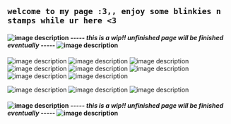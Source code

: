 ## `welcome to my page :3,, enjoy some blinkies n stamps while ur here <3`
#### ![image description](https://pixels.crd.co/assets/images/gallery34/7ff6f67d.gif?v=379361a4) *----- this is a wip!! unfinished page will be finished eventually -----*  ![image description](https://pixels.crd.co/assets/images/gallery34/7ff6f67d.gif?v=379361a4)
![image description](https://i.imgur.com/Kh0xLsP.gif) ![image description](https://i.imgur.com/NZ0fno5.png) ![image description](https://i.imgur.com/7K2LHkG.png) ![image description](https://files.catbox.moe/kfc2rk.png) ![image description](https://y2k.neocities.org/stamps2/lisa_frank_stars_stamp_by_vtge-dcgi8ad.png) ![image description](https://i.imgur.com/cs67Stx.png) ![image description](https://64.media.tumblr.com/733abe941d3bfae7ca5b3ef03c7098c7/78b4a15a5bb1c11f-46/s100x200/8c500ea89dab8825ed6ab65ddc778a75ccfcdff3.pnj) ![image description](https://github.com/v1xxian/v1xxian/assets/145954018/77164c07-d73c-4f70-b837-b4301bb3a727)


![image description](https://64.media.tumblr.com/958d9c81c19bc5736d080a57e57ac144/68e393feeeee9c91-ba/s250x400/9cacccd5715d6d0ec98ac1ef1c373ef079b01112.gifv) ![image description](https://64.media.tumblr.com/1a6064e611d5227e193630538f19055e/f4e8792035635822-12/s250x400/b0825071e14c915ac98d632f50176998f5cd1410.gifv) ![image description](https://64.media.tumblr.com/e2549ed51b27dbe94c3e22e53fcb9c48/64ec32ea8203b327-c3/s250x400/32f533eafbfe5bdd3d970f186a3ab3355459c658.gifv)
#### ![image description](https://pixels.crd.co/assets/images/gallery34/7ff6f67d.gif?v=379361a4) *----- this is a wip!! unfinished page will be finished eventually -----*  ![image description](https://pixels.crd.co/assets/images/gallery34/7ff6f67d.gif?v=379361a4)
<!---
v1xxian/v1xxian is a ✨ special ✨ repository because its `README.md` (this file) appears on your GitHub profile.
You can click the Preview link to take a look at your changes.
--->
